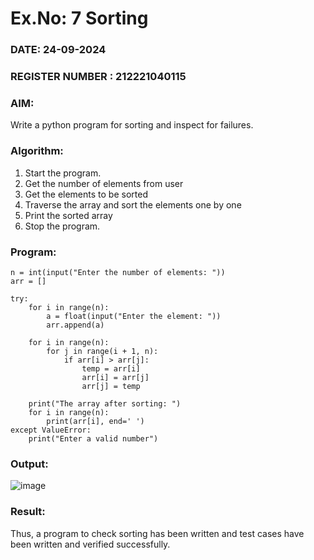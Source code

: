 # Ex.No: 7  Sorting
 
### DATE: 24-09-2024                                                                       
### REGISTER NUMBER : 212221040115
### AIM: 
Write a python program for sorting and inspect for failures.
 
### Algorithm:
1. Start the program.
2. Get the number of elements from user
3. Get the elements to be sorted
4. Traverse the array and sort the elements one by one
5. Print the sorted array
6. Stop the program.

### Program:
```
n = int(input("Enter the number of elements: "))
arr = []

try:
    for i in range(n):
        a = float(input("Enter the element: "))
        arr.append(a)
        
    for i in range(n):
        for j in range(i + 1, n):
            if arr[i] > arr[j]:
                temp = arr[i]
                arr[i] = arr[j]
                arr[j] = temp
    
    print("The array after sorting: ")
    for i in range(n):
        print(arr[i], end=' ')
except ValueError:
    print("Enter a valid number")

```




### Output:

![image](https://github.com/user-attachments/assets/d3380fb1-2e54-40e0-a2fd-f11fd9259e5b)



### Result:
Thus, a program to check sorting has been written and test cases have been written and verified
successfully.
